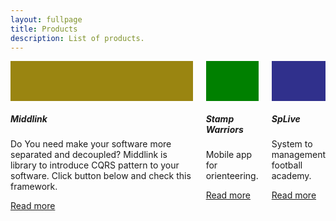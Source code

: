 ```yaml
---
layout: fullpage
title: Products
description: List of products.
---
```

<div class="container">
  <div class="columns">
      <div class="card" >
        <div class="card-header" style="background-color: #9a8511; min-height: 4rem;"></div>
        <div class="card-body">
          <h5 class="card-title">Middlink</h5>
          <p>Do You need make your software more separated and decoupled? Middlink is library to introduce CQRS pattern to your software. Click button below and check this framework.</p>
          <a href="#" class="btn btn-primary">Read more</a>
        </div>
      </div>
      <div class="card">
        <div class="card-header" style="background-color: green; min-height: 4rem;"></div>
        <div class="card-body">
          <h5 class="card-title">Stamp Warriors</h5>
          <p class="small-12 text-center columns">Mobile app for orienteering.</p>
          <a href="#" class="btn btn-primary">Read more</a>
        </div>
      </div>
      <div class="card">
        <div class="card-header" style="background-color: #30308c; min-height: 4rem;"></div>
        <div class="card-body">
          <h5 class="card-title">SpLive</h5>
          <p class="small-12 text-center columns">System to management football academy.</p>
          <a href="#" class="btn btn-primary">Read more</a>
        </div>
      </div>
  </div>
</div>